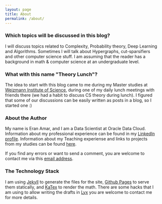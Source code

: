 ```yaml
---
layout: page
title: About
permalink: /about/
---
```


### Which topics will be discussed in this blog?

I will discuss topics related to Complexity, Probability theory, Deep Learning and Algorithms. Sometimes I will talk about Hypergraphs, cut-sparsifiers and other computer science stuff. I am assuming that the reader has a background in math & computer science at an undergraduate level.


### What with this name "Theory Lunch"?

The idea to start with this blog came to me during my Master studies at [Weizmann Institute of Science](https://www.weizmann.ac.il/feinberg/academics/msc-program-outline), during one of my daily lunch meetings with friends there (we had a habit to discuss CS theory during lunch).
I figured that some of our discussions can be easily written as posts in a blog, so I started one :)


### About the Author

My name is Eran Amar, and I am a Data Scientist at Oracle Data Cloud.
Information about my professional experience can be found in my [LinkedIn profile](https://www.linkedin.com/in/eranamar/). Information about my Teaching experiense and links to projects from my studies can be found [here](https://eranamar.herokuapp.com/).

If you find any errors or want to send a comment, you are welcome to contact me via this [email address](mailto:amar.eran@gmail.com).

### The Technology Stack

I am using [Jekyll](https://jekyllrb.com/) to generate the files for the site, [Github Pages](https://pages.github.com/) to serve them statically, and [KaTex](https://khan.github.io/KaTeX/) to render the math. There are some hacks that I am using to allow writing the drafts in [Lyx](https://www.lyx.org/AdditionalSoftware) you are welcome to contact me for more details.  
